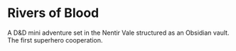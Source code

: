 # Rivers of Blood

A D&D mini adventure set in the Nentir Vale structured as an Obsidian vault.  The first superhero cooperation.
